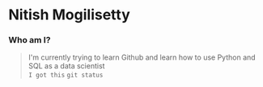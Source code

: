 # Nitish Mogilisetty
### Who am I?
> I'm currently trying to learn Github and learn how to use Python and SQL as a data scientist  
`I got this`
> `git status`
